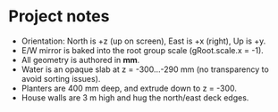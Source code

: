 # Project notes

- Orientation: North is +z (up on screen), East is +x (right), Up is +y.
- E/W mirror is baked into the root group scale (gRoot.scale.x = -1).
- All geometry is authored in **mm**.
- Water is an opaque slab at z = -300…-290 mm (no transparency to avoid sorting issues).
- Planters are 400 mm deep, and extrude down to z = -300.
- House walls are 3 m high and hug the north/east deck edges.
